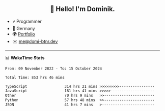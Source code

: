 <h2 align="center">👋 Hello! I'm Dominik.</h2>

- ⚡ Programmer
- 📍 Germany
- 🌍 [Portfolio](https://domi-btnr.dev)
- ✉️ [me@domi-btnr.dev](mailto://me@domi-btnr.dev)

---
📊 **WakaTime Stats**
<!--START_SECTION:waka-->

```txt
From: 09 November 2022 - To: 15 October 2024

Total Time: 853 hrs 46 mins

TypeScript                 314 hrs 21 mins >>>>>>>>>----------------   36.82 %
JavaScript                 181 hrs 41 mins >>>>>--------------------   21.28 %
Other                      70 hrs 9 mins   >>-----------------------   08.22 %
Python                     57 hrs 48 mins  >>-----------------------   06.77 %
JSON                       41 hrs 7 mins   >------------------------   04.82 %
```

<!--END_SECTION:waka-->
